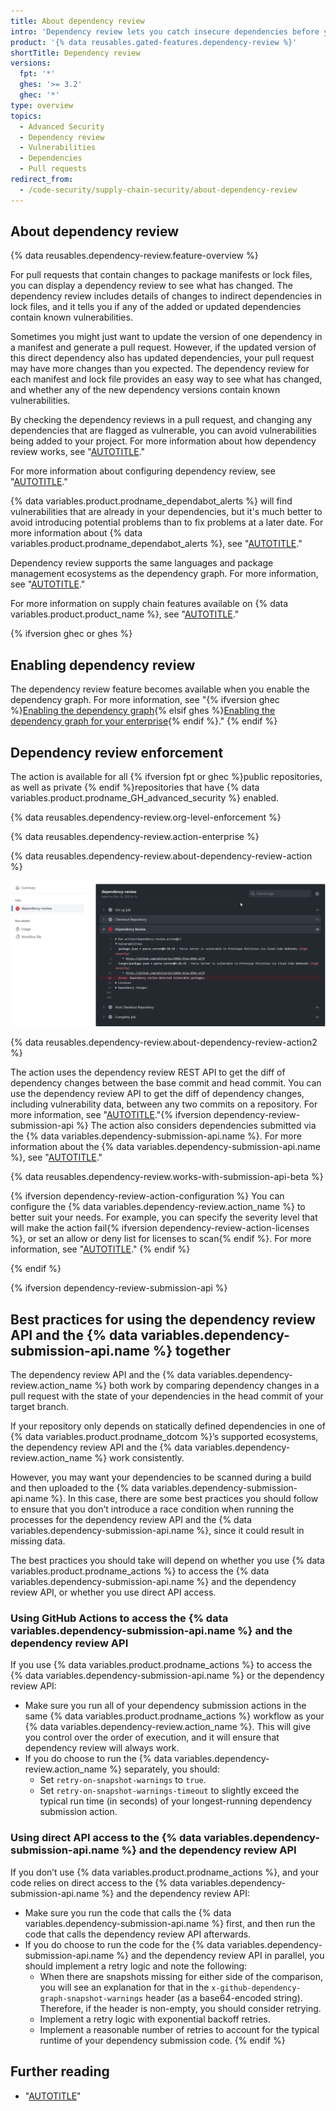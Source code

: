 ```yaml
---
title: About dependency review
intro: 'Dependency review lets you catch insecure dependencies before you introduce them to your environment, and provides information on license, dependents, and age of dependencies.'
product: '{% data reusables.gated-features.dependency-review %}'
shortTitle: Dependency review
versions:
  fpt: '*'
  ghes: '>= 3.2'
  ghec: '*'
type: overview
topics:
  - Advanced Security
  - Dependency review
  - Vulnerabilities
  - Dependencies
  - Pull requests
redirect_from:
  - /code-security/supply-chain-security/about-dependency-review
---
```


## About dependency review

{% data reusables.dependency-review.feature-overview %}

For pull requests that contain changes to package manifests or lock files, you can display a dependency review to see what has changed. The dependency review includes details of changes to indirect dependencies in lock files, and it tells you if any of the added or updated dependencies contain known vulnerabilities.

Sometimes you might just want to update the version of one dependency in a manifest and generate a pull request. However, if the updated version of this direct dependency also has updated dependencies, your pull request may have more changes than you expected. The dependency review for each manifest and lock file provides an easy way to see what has changed, and whether any of the new dependency versions contain known vulnerabilities.

By checking the dependency reviews in a pull request, and changing any dependencies that are flagged as vulnerable, you can avoid vulnerabilities being added to your project. For more information about how dependency review works, see "[AUTOTITLE](/pull-requests/collaborating-with-pull-requests/reviewing-changes-in-pull-requests/reviewing-dependency-changes-in-a-pull-request)."

For more information about configuring dependency review, see "[AUTOTITLE](/code-security/supply-chain-security/understanding-your-software-supply-chain/configuring-dependency-review)."

{% data variables.product.prodname_dependabot_alerts %} will find vulnerabilities that are already in your dependencies, but it's much better to avoid introducing potential problems than to fix problems at a later date. For more information about {% data variables.product.prodname_dependabot_alerts %}, see "[AUTOTITLE](/code-security/dependabot/dependabot-alerts/about-dependabot-alerts#dependabot-alerts-for-vulnerable-dependencies)."

Dependency review supports the same languages and package management ecosystems as the dependency graph. For more information, see "[AUTOTITLE](/code-security/supply-chain-security/understanding-your-software-supply-chain/about-the-dependency-graph#supported-package-ecosystems)."

For more information on supply chain features available on {% data variables.product.product_name %}, see "[AUTOTITLE](/code-security/supply-chain-security/understanding-your-software-supply-chain/about-supply-chain-security)."

{% ifversion ghec or ghes %}

## Enabling dependency review

The dependency review feature becomes available when you enable the dependency graph. For more information, see "{% ifversion ghec %}[Enabling the dependency graph](/code-security/supply-chain-security/understanding-your-software-supply-chain/about-the-dependency-graph#enabling-the-dependency-graph){% elsif ghes %}[Enabling the dependency graph for your enterprise](/admin/code-security/managing-supply-chain-security-for-your-enterprise/enabling-the-dependency-graph-for-your-enterprise){% endif %}."
{% endif %}

## Dependency review enforcement

The action is available for all {% ifversion fpt or ghec %}public repositories, as well as private {% endif %}repositories that have {% data variables.product.prodname_GH_advanced_security %} enabled.

{% data reusables.dependency-review.org-level-enforcement %}

{% data reusables.dependency-review.action-enterprise %}

{% data reusables.dependency-review.about-dependency-review-action %}

![Screenshot of a workflow run that uses the dependency review action.](/assets/images/help/graphs/dependency-review-action.png)

{% data reusables.dependency-review.about-dependency-review-action2 %}

The action uses the dependency review REST API to get the diff of dependency changes between the base commit and head commit. You can use the dependency review API to get the diff of dependency changes, including vulnerability data, between any two commits on a repository. For more information, see "[AUTOTITLE](/rest/dependency-graph/dependency-review)."{% ifversion dependency-review-submission-api %} The action also considers dependencies submitted via the {% data variables.dependency-submission-api.name %}. For more information about the {% data variables.dependency-submission-api.name %}, see "[AUTOTITLE](/code-security/supply-chain-security/understanding-your-software-supply-chain/using-the-dependency-submission-api)."

{% data reusables.dependency-review.works-with-submission-api-beta %}

{% ifversion dependency-review-action-configuration %}
You can configure the {% data variables.dependency-review.action_name %} to better suit your needs. For example, you can specify the severity level that will make the action fail{% ifversion dependency-review-action-licenses %}, or set an allow or deny list for licenses to scan{% endif %}. For more information, see "[AUTOTITLE](/code-security/supply-chain-security/understanding-your-software-supply-chain/configuring-dependency-review#configuring-the-dependency-review-github-action)."
{% endif %}

{% endif %}

{% ifversion dependency-review-submission-api %}

## Best practices for using the dependency review API and the {% data variables.dependency-submission-api.name %} together

The dependency review API and the {% data variables.dependency-review.action_name %} both work by comparing dependency changes in a pull request with the state of your dependencies in the head commit of your target branch.

If your repository only depends on statically defined dependencies in one of {% data variables.product.prodname_dotcom %}’s supported ecosystems, the dependency review API and the {% data variables.dependency-review.action_name %} work consistently.

However, you may want your dependencies to be scanned during a build and then uploaded to the {% data variables.dependency-submission-api.name %}. In this case, there are some best practices you should follow to ensure that you don’t introduce a race condition when running the processes for the dependency review API and the {% data variables.dependency-submission-api.name %}, since it could result in missing data.

The best practices you should take will depend on whether you use {% data variables.product.prodname_actions %} to access the {% data variables.dependency-submission-api.name %} and the dependency review API, or whether you use direct API access.

### Using GitHub Actions to access the {% data variables.dependency-submission-api.name %} and the dependency review API

If you use {% data variables.product.prodname_actions %} to access the {% data variables.dependency-submission-api.name %} or the dependency review API:
   * Make sure you run all of your dependency submission actions in the same {% data variables.product.prodname_actions %} workflow as your {% data variables.dependency-review.action_name %}. This will give you control over the order of execution, and it will ensure that dependency review will always work.
   * If you do choose to run the {% data variables.dependency-review.action_name %} separately, you should:
     * Set `retry-on-snapshot-warnings` to `true`.
     * Set `retry-on-snapshot-warnings-timeout` to slightly exceed the typical run time (in seconds) of your longest-running dependency submission action.

### Using direct API access to the {% data variables.dependency-submission-api.name %} and the dependency review API

If you don’t use {% data variables.product.prodname_actions %}, and your code relies on direct access to the {% data variables.dependency-submission-api.name %} and the dependency review API:
   * Make sure you run the code that calls the {% data variables.dependency-submission-api.name %} first, and then run the code that calls the dependency review API afterwards.
   * If you do choose to run the code for the {% data variables.dependency-submission-api.name %} and the dependency review API in parallel, you should implement a retry logic and note the following:
     * When there are snapshots missing for either side of the comparison, you will see an explanation for that in the `x-github-dependency-graph-snapshot-warnings` header (as a base64-encoded string). Therefore, if the header is non-empty, you should consider retrying.
     * Implement a retry logic with exponential backoff retries.
     * Implement a reasonable number of retries to account for the typical runtime of your dependency submission code.
{% endif %}

## Further reading

* "[AUTOTITLE](/code-security/supply-chain-security/understanding-your-software-supply-chain/customizing-your-dependency-review-action-configuration)"
